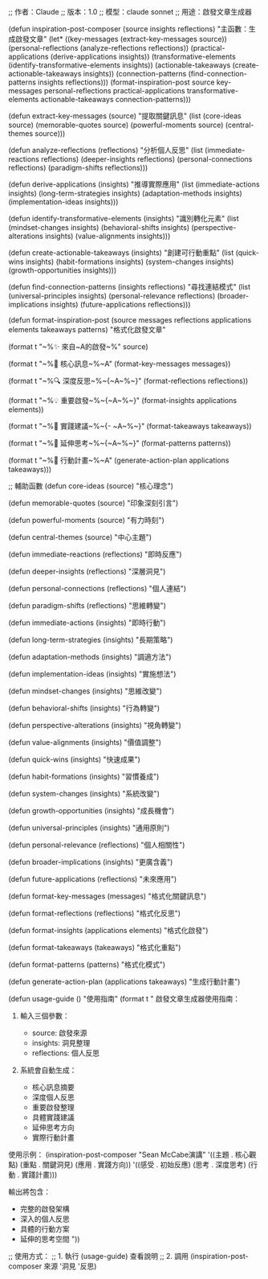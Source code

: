 ;; 作者：Claude
;; 版本：1.0
;; 模型：claude sonnet
;; 用途：啟發文章生成器

(defun inspiration-post-composer (source insights reflections)
  "主函數：生成啟發文章"
  (let* ((key-messages (extract-key-messages source))
         (personal-reflections (analyze-reflections reflections))
         (practical-applications (derive-applications insights))
         (transformative-elements (identify-transformative-elements insights))
         (actionable-takeaways (create-actionable-takeaways insights))
         (connection-patterns (find-connection-patterns insights reflections)))
    (format-inspiration-post source key-messages personal-reflections 
                            practical-applications transformative-elements
                            actionable-takeaways connection-patterns)))

(defun extract-key-messages (source)
  "提取關鍵訊息"
  (list
   (core-ideas source)
   (memorable-quotes source)
   (powerful-moments source)
   (central-themes source)))

(defun analyze-reflections (reflections)
  "分析個人反思"
  (list
   (immediate-reactions reflections)
   (deeper-insights reflections)
   (personal-connections reflections)
   (paradigm-shifts reflections)))

(defun derive-applications (insights)
  "推導實際應用"
  (list
   (immediate-actions insights)
   (long-term-strategies insights)
   (adaptation-methods insights)
   (implementation-ideas insights)))

(defun identify-transformative-elements (insights)
  "識別轉化元素"
  (list
   (mindset-changes insights)
   (behavioral-shifts insights)
   (perspective-alterations insights)
   (value-alignments insights)))

(defun create-actionable-takeaways (insights)
  "創建可行動重點"
  (list
   (quick-wins insights)
   (habit-formations insights)
   (system-changes insights)
   (growth-opportunities insights)))

(defun find-connection-patterns (insights reflections)
  "尋找連結模式"
  (list
   (universal-principles insights)
   (personal-relevance reflections)
   (broader-implications insights)
   (future-applications reflections)))

(defun format-inspiration-post 
    (source messages reflections applications elements takeaways patterns)
  "格式化啟發文章"
  
  (format t "~%✨ 來自~A的啟發~%" source)
  
  (format t "~%💭 核心訊息~%~A" 
          (format-key-messages messages))
  
  (format t "~%🔍 深度反思~%~{~A~%~}" 
          (format-reflections reflections))
  
  (format t "~%💡 重要啟發~%~{~A~%~}" 
          (format-insights applications elements))
  
  (format t "~%🎯 實踐建議~%~{- ~A~%~}" 
          (format-takeaways takeaways))
  
  (format t "~%🌱 延伸思考~%~{~A~%~}" 
          (format-patterns patterns))
  
  (format t "~%📝 行動計畫~%~A" 
          (generate-action-plan applications takeaways)))

;; 輔助函數
(defun core-ideas (source)
  "核心理念")

(defun memorable-quotes (source)
  "印象深刻引言")

(defun powerful-moments (source)
  "有力時刻")

(defun central-themes (source)
  "中心主題")

(defun immediate-reactions (reflections)
  "即時反應")

(defun deeper-insights (reflections)
  "深層洞見")

(defun personal-connections (reflections)
  "個人連結")

(defun paradigm-shifts (reflections)
  "思維轉變")

(defun immediate-actions (insights)
  "即時行動")

(defun long-term-strategies (insights)
  "長期策略")

(defun adaptation-methods (insights)
  "調適方法")

(defun implementation-ideas (insights)
  "實施想法")

(defun mindset-changes (insights)
  "思維改變")

(defun behavioral-shifts (insights)
  "行為轉變")

(defun perspective-alterations (insights)
  "視角轉變")

(defun value-alignments (insights)
  "價值調整")

(defun quick-wins (insights)
  "快速成果")

(defun habit-formations (insights)
  "習慣養成")

(defun system-changes (insights)
  "系統改變")

(defun growth-opportunities (insights)
  "成長機會")

(defun universal-principles (insights)
  "通用原則")

(defun personal-relevance (reflections)
  "個人相關性")

(defun broader-implications (insights)
  "更廣含義")

(defun future-applications (reflections)
  "未來應用")

(defun format-key-messages (messages)
  "格式化關鍵訊息")

(defun format-reflections (reflections)
  "格式化反思")

(defun format-insights (applications elements)
  "格式化啟發")

(defun format-takeaways (takeaways)
  "格式化重點")

(defun format-patterns (patterns)
  "格式化模式")

(defun generate-action-plan (applications takeaways)
  "生成行動計畫")

(defun usage-guide ()
  "使用指南"
  (format t "
啟發文章生成器使用指南：

1. 輸入三個參數：
   - source: 啟發來源
   - insights: 洞見整理
   - reflections: 個人反思

2. 系統會自動生成：
   - 核心訊息摘要
   - 深度個人反思
   - 重要啟發整理
   - 具體實踐建議
   - 延伸思考方向
   - 實際行動計畫

使用示例：
(inspiration-post-composer 
  \"Sean McCabe演講\"
  '((主題 . 核心觀點)
    (重點 . 關鍵洞見)
    (應用 . 實踐方向))
  '((感受 . 初始反應)
    (思考 . 深度思考)
    (行動 . 實踐計畫)))

輸出將包含：
- 完整的啟發架構
- 深入的個人反思
- 具體的行動方案
- 延伸的思考空間
"))

;; 使用方式：
;; 1. 執行 (usage-guide) 查看說明
;; 2. 調用 (inspiration-post-composer 來源 '洞見 '反思)